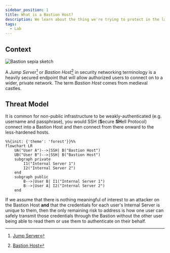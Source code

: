 ```yaml
---
sidebar_position: 1
title: What is a Bastion Host?
description: We learn about the thing we're trying to protect in the lab. 
tags:
  - Lab 
---
```


## Context

![Bastion sepia sketch](/img/bastion.jpg)

A _Jump Server_[^1] or _Bastion Host_[^2] in security networking terminology is a heavily secured endpoint that will allow authorized users to connect on to a wider, private network. The term _Bastion Host_ comes from medieval castles.

## Threat Model

It is common for non-public infrastructure to be weakly-authenticated (e.g. username and passphrase), you would SSH (**S**ecure **SH**ell Protocol) connect into a Bastion Host and then connect from there onward to the less-hardened hosts.

```mermaid
%%{init: {'theme': 'forest'}}%%
flowchart LR
    UA("User A")-->|SSH| B("Bastion Host")
    UB("User B")-->|SSH| B("Bastion Host")
    subgraph private
        I1("Internal Server 1")
        I2("Internal Server 2")
    end
    subgraph public
        B-->|User B| I1("Internal Server 1")
        B-->|User A| I2("Internal Server 2")
    end
```

If we assume that there is nothing meaningful of interest to an attacker on the Bastion Host **and** that the credentials for each user's Internal Server is unique to them, then the only remaining risk to address is how one user can safely transmit those credentials through the Bastion without the other user being able to read them or use them to authenticate on their behalf.


[^1]: [Jump Server](https://en.wikipedia.org/wiki/Jump_server)
[^2]: [Bastion Host](https://en.wikipedia.org/wiki/Bastion_host)
